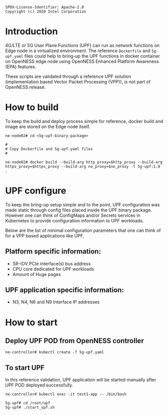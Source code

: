 ```text
SPDX-License-Identifier: Apache-2.0
Copyright (c) 2020 Intel Corporation
```

# Introduction

4G/LTE or 5G User Plane Functions (UPF) can run as network functions on Edge node in a virtualized environment.  The reference  `Dockerfile` and `5g-upf.yaml` files could help to bring-up the UPF functions in docker container on OpenNESS edge node using OpenNESS Enhanced Platform Awareness (EPA) features.  

These scripts are validated through a reference UPF solution (implementation based Vector Packet Processing (VPP)), is not part of OpenNESS release. 


# How to build

To keep the build and deploy process simple for reference, docker build and image are stored on the Edge node itself.  

```code
ne-node02# cd <5g-upf-binary-package>

#
# Copy Dockerfile and 5g-upf.yaml files 
#

ne-node02# docker build --build-arg http_proxy=$http_proxy --build-arg https_proxy=$https_proxy --build-arg no_proxy=$no_proxy -t 5g-upf:1.0 .

```

# UPF configure 

To keep the bring-up setup simple and to the point, UPF configuration was made static through config files placed inside the UPF binary package.  However one can think of ConfigMaps and/or Secrets services in Kubernetes to provide configuration information to UPF workloads.  

Below are the list of minimal configuration parameters that one can think of for a VPP based applications like UPF, 

## Platform specific information:

- SR-IOV PCIe interface(s) bus address
- CPU core dedicated for UPF workloads
- Amount of Huge pages 

## UPF application specific information:
- N3, N4, N6 and N9 Interface IP addresses 

# How to start 

## Deploy UPF POD from OpenNESS controller

```code
ne-controller# kubectl create -f 5g-upf.yaml 
```

## To start UPF

In this reference validation, UPF application will be started manually after UPF POD deployed successfully. 

```code
ne-controller# kubectl exec -it test1-app -- /bin/bash

5g-upf# cd /root/upf
5g-upf# ./start_upf.sh
```
